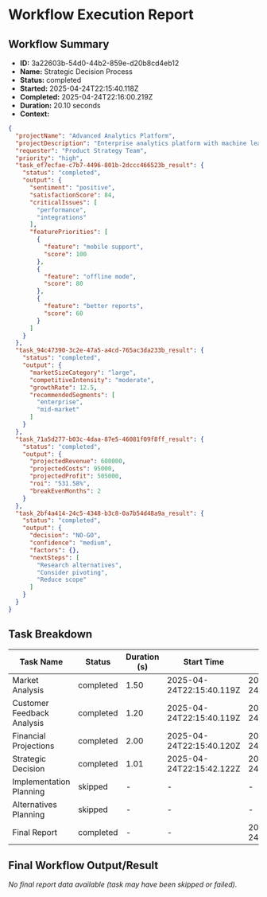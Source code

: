 # Workflow Execution Report

## Workflow Summary
- **ID:** 3a22603b-54d0-44b2-859e-d20b8cd4eb12
- **Name:** Strategic Decision Process
- **Status:** completed
- **Started:** 2025-04-24T22:15:40.118Z
- **Completed:** 2025-04-24T22:16:00.219Z
- **Duration:** 20.10 seconds
- **Context:**
```json
{
  "projectName": "Advanced Analytics Platform",
  "projectDescription": "Enterprise analytics platform with machine learning capabilities",
  "requester": "Product Strategy Team",
  "priority": "high",
  "task_ef7ecfae-c7b7-4496-801b-2dccc466523b_result": {
    "status": "completed",
    "output": {
      "sentiment": "positive",
      "satisfactionScore": 84,
      "criticalIssues": [
        "performance",
        "integrations"
      ],
      "featurePriorities": [
        {
          "feature": "mobile support",
          "score": 100
        },
        {
          "feature": "offline mode",
          "score": 80
        },
        {
          "feature": "better reports",
          "score": 60
        }
      ]
    }
  },
  "task_94c47390-3c2e-47a5-a4cd-765ac3da233b_result": {
    "status": "completed",
    "output": {
      "marketSizeCategory": "large",
      "competitiveIntensity": "moderate",
      "growthRate": 12.5,
      "recommendedSegments": [
        "enterprise",
        "mid-market"
      ]
    }
  },
  "task_71a5d277-b03c-4daa-87e5-46081f09f8ff_result": {
    "status": "completed",
    "output": {
      "projectedRevenue": 600000,
      "projectedCosts": 95000,
      "projectedProfit": 505000,
      "roi": "531.58%",
      "breakEvenMonths": 2
    }
  },
  "task_2bf4a414-24c5-4348-b3c8-0a7b54d48a9a_result": {
    "status": "completed",
    "output": {
      "decision": "NO-GO",
      "confidence": "medium",
      "factors": {},
      "nextSteps": [
        "Research alternatives",
        "Consider pivoting",
        "Reduce scope"
      ]
    }
  }
}
```

## Task Breakdown

| Task Name | Status | Duration (s) | Start Time | End Time |
|---|---|---|---|---|
| Market Analysis | completed | 1.50 | 2025-04-24T22:15:40.119Z | 2025-04-24T22:15:41.620Z |
| Customer Feedback Analysis | completed | 1.20 | 2025-04-24T22:15:40.119Z | 2025-04-24T22:15:41.322Z |
| Financial Projections | completed | 2.00 | 2025-04-24T22:15:40.120Z | 2025-04-24T22:15:42.122Z |
| Strategic Decision | completed | 1.01 | 2025-04-24T22:15:42.122Z | 2025-04-24T22:15:43.129Z |
| Implementation Planning | skipped | - | - | - |
| Alternatives Planning | skipped | - | - | - |
| Final Report | completed | - | - | 2025-04-24T22:16:00.219Z |

## Final Workflow Output/Result
*No final report data available (task may have been skipped or failed).*
